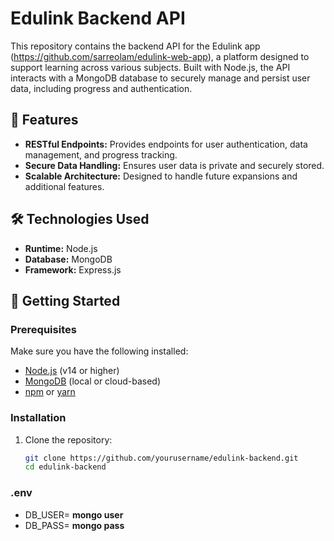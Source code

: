 # Edulink Backend API

This repository contains the backend API for the Edulink app (https://github.com/sarreolam/edulink-web-app), a platform designed to support learning across various subjects. Built with Node.js, the API interacts with a MongoDB database to securely manage and persist user data, including progress and authentication.

## 🌟 Features
- **RESTful Endpoints:** Provides endpoints for user authentication, data management, and progress tracking.
- **Secure Data Handling:** Ensures user data is private and securely stored.
- **Scalable Architecture:** Designed to handle future expansions and additional features.

## 🛠️ Technologies Used
- **Runtime:** Node.js
- **Database:** MongoDB
- **Framework:** Express.js

## 🚀 Getting Started

### Prerequisites
Make sure you have the following installed:
- [Node.js](https://nodejs.org/) (v14 or higher)
- [MongoDB](https://www.mongodb.com/) (local or cloud-based)
- [npm](https://www.npmjs.com/) or [yarn](https://yarnpkg.com/)

### Installation
1. Clone the repository:
   ```bash
   git clone https://github.com/yourusername/edulink-backend.git
   cd edulink-backend


### .env
- DB_USER= **mongo user**
- DB_PASS= **mongo pass**
